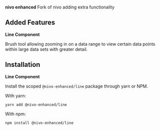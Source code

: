 **nivo enhanced** Fork of nivo adding extra functionality

## Added Features

**Line Component**

Brush tool allowing zooming in on a data range to view certain data points within large data sets with greater detail.


## Installation

**Line Component**

Install the scoped `@nivo-enhanced/line` package through yarn or NPM.

With yarn:
```
yarn add @nivo-enhanced/line
```

With npm:
```
npm install @nivo-enhanced/line
```
